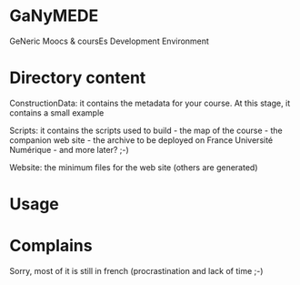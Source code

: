 GaNyMEDE
========

GeNeric Moocs  &amp; coursEs Development Environment


Directory content
=================

ConstructionData: it contains the metadata for your course. At this stage, it contains a small
example

Scripts: it contains the scripts used to build
	- the map of the course
	- the companion web site
	- the archive to be deployed on France Université Numérique
	- and more later? ;-)

Website: the minimum files for the web site (others are generated)

Usage
=====



Complains
=========

Sorry, most of it is still in french (procrastination and lack of time ;-)